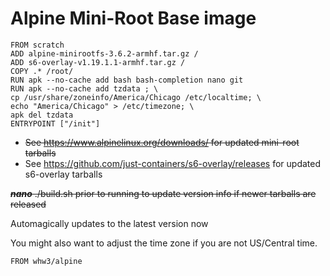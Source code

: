 # Alpine Mini-Root Base image
```
FROM scratch
ADD alpine-minirootfs-3.6.2-armhf.tar.gz /
ADD s6-overlay-v1.19.1.1-armhf.tar.gz /
COPY .* /root/
RUN apk --no-cache add bash bash-completion nano git 
RUN apk --no-cache add tzdata ; \
cp /usr/share/zoneinfo/America/Chicago /etc/localtime; \
echo "America/Chicago" > /etc/timezone; \
apk del tzdata
ENTRYPOINT ["/init"]
```

* <s>See https://www.alpinelinux.org/downloads/ for updated mini-root tarballs</s>
* See https://github.com/just-containers/s6-overlay/releases for updated s6-overlay tarballs

<s>***nano*** ./build.sh prior to running to update version info if newer tarballs are released</s>

Automagically updates to the latest version now

You might also want to adjust the time zone if you are not US/Central time.

```
FROM whw3/alpine
```

